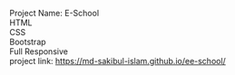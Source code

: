 Project Name: E-School <br>
HTML <br>
CSS <br>
Bootstrap <br>
Full Responsive <br>
project link: https://md-sakibul-islam.github.io/ee-school/
